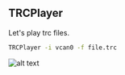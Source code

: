 
## TRCPlayer

Let's play trc files.

```bash
TRCPlayer -i vcan0 -f file.trc
```

![alt text](https://github.com/famez/J1939-Framework/blob/master/BinUtils/TRCPlayer/TRCPlayer.png)
